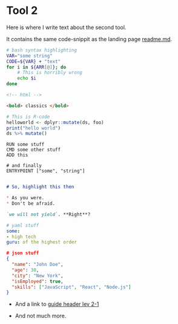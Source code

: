 # Tool 2
Here is where I write text about the second tool.

It contains the same code-snippit as the landing page [readme.md](readme.md).

```bash
# bash syntax highlighting
VAR="some string"
CODE=${VAR} + "text"
for i in ${ARR[@]}; do
    # This is horribly wrong
    echo $i
done
```

```html
<!-- html -->

<bold> classics </bold>
```

```r
# This is R-code
helloworld <- dplyr::mutate(ds, foo)
print("hello world")
ds %>% mutate()
```

```docker
RUN some stuff
CMD some other stuff
ADD this

# and finally
ENTRYPOINT ["some", "string"]

```

```markdown

# So, highlight this then

* As you were.
* Don't be afraid.

`we will not yield`. **Right**?
```

```yaml
# yaml stuff
some:
- high tech
guru: of the highest order

```

```json
# json stuff
{
  "name": "John Doe",
  "age": 30,
  "city": "New York",
  "isEmployed": true,
  "skills": ["JavaScript", "React", "Node.js"]
}

```





+ And a link to [guide header lev 2-1](tool0.md#heading-lev-2-1)

+ And not much more.

